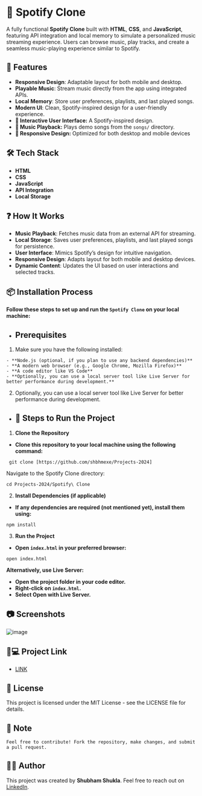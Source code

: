 # 🎵 Spotify Clone

A fully functional **Spotify Clone** built with **HTML**, **CSS**, and **JavaScript**, featuring API integration and local memory to simulate a personalized music streaming experience. Users can browse music, play tracks, and create a seamless music-playing experience similar to Spotify.

## 🚀 Features

- **Responsive Design**: Adaptable layout for both mobile and desktop.
- **Playable Music**: Stream music directly from the app using integrated APIs.
- **Local Memory**: Store user preferences, playlists, and last played songs.
- **Modern UI**: Clean, Spotify-inspired design for a user-friendly experience.
- **🎨 Interactive User Interface:** A Spotify-inspired design.
- **🎵 Music Playback:** Plays demo songs from the `songs/` directory.
- **📱 Responsive Design:** Optimized for both desktop and mobile devices

## 🛠️ Tech Stack

- **HTML**
- **CSS**
- **JavaScript**
- **API Integration**
- **Local Storage**

## ❓ How It Works

- **Music Playback**: Fetches music data from an external API for streaming.
- **Local Storage**: Saves user preferences, playlists, and last played songs for persistence.
- **User Interface**: Mimics Spotify’s design for intuitive navigation.
- **Responsive Design**: Adapts layout for both mobile and desktop devices.
- **Dynamic Content**: Updates the UI based on user interactions and selected tracks.


## 📦 Installation Process
**Follow these steps to set up and run the `Spotify Clone` on your local machine:**

- ## **Prerequisites**

1. Make sure you have the following installed:
```
- **Node.js (optional, if you plan to use any backend dependencies)**
- **A modern web browser (e.g., Google Chrome, Mozilla Firefox)**
- **A code editor like VS Code**
- **Optionally, you can use a local server tool like Live Server for better performance during development.**
```      
2. Optionally, you can use a local server tool like Live Server for better performance during development.

- ## **🚀 Steps to Run the Project**

 1. **Clone the Repository**
- **Clone this repository to your local machine using the following command:**
```
 git clone [https://github.com/shbhmexe/Projects-2024]
```
 Navigate to the Spotify Clone directory:
  ```
  cd Projects-2024/Spotify\ Clone
  ```
2. **Install Dependencies (if applicable)**
- **If any dependencies are required (not mentioned yet), install them using:**
```
npm install
```
3. **Run the Project**      
- **Open `index.html` in your preferred browser:**
```
open index.html
```  
**Alternatively, use Live Server:**  
- **Open the project folder in your code editor.**
- **Right-click on `index.html`.**
- **Select Open with Live Server.**

## 📷 Screenshots
![image](https://github.com/user-attachments/assets/7ff2d35d-3445-43bf-a8be-a8e954e6bd50)

##  🐙💻 Project Link
- [LINK](https://spotifycloneuiio.netlify.app/)


## 📝 License
This project is licensed under the MIT License - see the LICENSE file for details.

## 📝 Note
`Feel free to contribute! Fork the repository, make changes, and submit a pull request.`

## 👨‍💻 Author
This project was created by **Shubham Shukla**. Feel free to reach out on [LinkedIn](https://www.linkedin.com/in/shubham-shukla-62095032a/).
